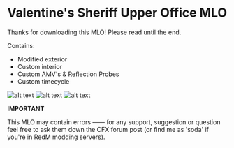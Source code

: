 # Valentine's Sheriff Upper Office MLO

Thanks for downloading this MLO! Please read until the end.

Contains:
- Modified exterior
- Custom interior
- Custom AMV's & Reflection Probes
- Custom timecycle

![alt text](https://media.discordapp.net/attachments/1007616840652034103/1287712260277665802/foto4.png?ex=66f28aff&is=66f1397f&hm=de1d0461f60e7f26d21745e7acd53c409d0ecd9a713b6d14d7c2e13b67ffac71&=&format=webp&quality=lossless&width=1440&height=587)
![alt text](https://media.discordapp.net/attachments/1007616840652034103/1287712745814491240/foto1.png?ex=66f28b73&is=66f139f3&hm=14bea9153d46a2c97757789ac098ce1a15f870d843bf536d502bda056eb23029&=&format=webp&quality=lossless&width=1274&height=676)
![alt text](https://media.discordapp.net/attachments/1007616840652034103/1287712776852082751/foto2.png?ex=66f28b7a&is=66f139fa&hm=3afd949f9802fd6908635e8e46503eb83f37ea3b87c9823e8552e35ab4b6362c&=&format=webp&quality=lossless&width=1269&height=676)

**IMPORTANT**

This MLO may contain errors —— for any support, suggestion or question feel free to ask them down the CFX forum post (or find me as 'soda' if you're in RedM modding servers).
